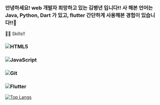 ### 안녕하세요! web 개발자 희망하고 있는 김병년 입니다!! 사 해본 언어는 Java, Python, Dart 가 있고, flutter 간단하게 사용해본 경험이 있습니다!!👋

🏃‍♂️ Skills!!<br>

### <img alt="HTML5" src ="https://img.shields.io/badge/HTML5-E34F26.svg?&style=for-the-badge&logo=HTML5&logoColor=white"/>
### <img alt="JavaScript" src ="https://img.shields.io/badge/JavaScript-F7DF1E.svg?&style=for-the-badge&logo=JavaScript&logoColor=white"/>
### <img alt="Git" src ="https://img.shields.io/badge/Git-F95032.svg?&style=for-the-badge&logo=Git&logoColor=white"/>
### <img alt="Flutter" src ="https://img.shields.io/badge/Flutter-02569B.svg?&style=for-the-badge&logo=Flutter&logoColor=white"/>


[![Top Langs](https://github-readme-stats.vercel.app/api/top-langs/?username=KimByeongNyeon)](https://github.com/anuraghazra/github-readme-stats)

<!--
**KimByeongNyeon/KimByeongNyeon** is a ✨ _special_ ✨ repository because its `README.md` (this file) appears on your GitHub profile.

Here are some ideas to get you started:

- 🔭 I’m currently working on ...
- 🌱 I’m currently learning ...
- 👯 I’m looking to collaborate on ...
- 🤔 I’m looking for help with ...
- 💬 Ask me about ...
- 📫 How to reach me: ...
- 😄 Pronouns: ...
- ⚡ Fun fact: ...
-->
